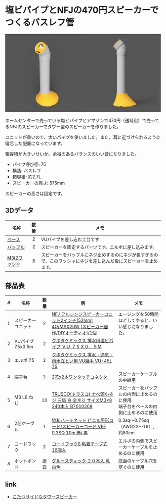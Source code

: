 # 塩ビパイプとNFJの470円スピーカーでつくるバスレフ管

![render](img/VU75-stand-nfj-470-render.png)

ホームセンターで売っている塩ビパイプとアマゾンで470円（送料別）で売ってるNFJのスピーカーでタワー型のスピーカーを作りました。

ユニットが重いので、太いパイプを使いました。また、耳に近づけられるように偏芯した配置になっています。

箱容積が大きいせいか、余裕のあるバランスのいい音になりました。

- パイプ呼び径: 75
- 構造: バスレフ
- 箱容積: 約2.7L
- スピーカーの高さ: 575mm

スピーカーの高さは固定です。

## 3Dデータ
|名称|数量|メモ|
|---|:---:|---|
|[ベース](step/VU75-stand-nfj-470-base.step)|2|VUパイプを差し込む土台です|
|[バッフル](step/VU75-stand-nfj-470-buffle.step)|2|スピーカーを固定するパーツです。エルボに差し込みます。|
|[M3t2ワッシャ](step/VU75-stand-nfj-470-washer-m3-t2.step)|8|スピーカーをバッフルにネジ止めするのにネジが長すぎるので、このワッシャにネジを差し込んだ後にスピーカーを止めます。|

## 部品表

| # | 名称 | 数量 | 例 | メモ |
| ---: | --- |:---:| --- | --- |
| 1 | スピーカーユニット | 2 | [NFJ フルレンジスピーカーユニット2インチ(52mm) 4Ω/MAX20W \[スピーカー自作/DIYオーディオ\]/1個](https://www.amazon.co.jp/gp/product/B074MRC7DF)| エージングを50時間ほどしてやると、いい感じになりました。 |
| 2 | VUパイプ 75x0.5m| 2 | [クボタケミックス 排水用塩ビパイプ ＶＵ ７５Ｘ０．５Ｍ](https://www.amazon.co.jp/dp/B08TG9537P)|  |
| 3 | エルボ 75| 2 | [クボタケミックス 排水・通気・雨水立とい用 VU継手 VU-45L 75](https://www.amazon.co.jp/dp/B00I4KQWFK)|  |
| 4 | 端子台 | 2 | [2芯x2本ワンタッチコネクタ](https://www.amazon.co.jp/gp/product/B0C6FBPBZJ)|スピーカーケーブルの中継用|
| 5 | M3 L8 ねじ | 10 | [TRUSCO(トラスコ) ナべ頭小ネジ 三価 白 全ネジ サイズM3×8 240本入 B7010308](https://www.amazon.co.jp/gp/product/B002A5MJXO) | スピーカーをバッフルの内側に止めるのに使用<br>端子台をベースの内側に止めるのに使用 |
| 6 | 2芯ケーブル | 1 | [協和ハーモネット ビニル平形コード/スピーカーコード VFF 0.3SQ 10m 赤/ 黒](https://www.amazon.co.jp/dp/B01HARDAZC) | 0.3sq～0.75sq（AWG22～18）, 約80cm |
| 7 | コードフック | 2 | [コードフックS 粘着テープ式 16個入](https://jp.daisonet.com/products/4549131176919)|エルボの内側でスピーカーケーブルを止めるのに使用|
| 8 | ホットボンド | 適宜 |[グルースティック ２０本入 乳白色](https://jp.daisonet.com/collections/handmade0211/products/4549131300857)| 底面のケーブル穴を塞ぐのに使用 |

## link

- [こたつサイドなタワースピーカー](../README.md)
